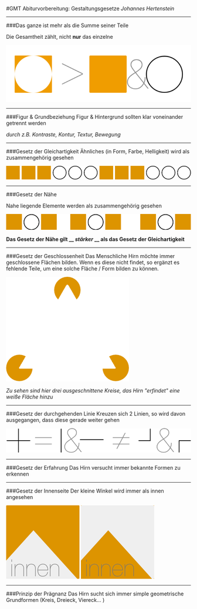 #GMT Abiturvorbereitung: Gestaltungsgesetze
_Johannes Hertenstein_

---

###Das ganze ist mehr als die Summe seiner Teile

Die Gesamtheit zählt, nicht **nur** das einzelne

![Das ganze ist mehr als die Summe seiner Teile](images/gestaltgesetze/ganze_teile.png)









---

###Figur & Grundbeziehung
Figur & Hintergrund sollten klar voneinander getrennt werden

*durch z.B. Kontraste, Kontur, Textur, Bewegung*

---

###Gesetz der Gleichartigkeit
Ähnliches (in Form, Farbe, Helligkeit) wird als zusammengehörig gesehen

![Gesetz der Gleichartigkeit](images/gestaltgesetze/gleichartigkeit.png)











---

###Gesetz der Nähe

Nahe liegende Elemente werden als zusammengehörig gesehen

![Gesetz der Nähe](images/gestaltgesetze/nahe.png)

__Das Gesetz der Nähe gilt __ ___stärker___ __ als das Gesetz der Gleichartigkeit__








---

###Gesetz der Geschlossenheit
Das Menschliche Hirn möchte immer geschlossene Flächen bilden. Wenn es diese nicht findet, so ergänzt es fehlende Teile, um eine solche Fläche / Form bilden zu können.

![Gesetz der Geschlossenheit](images/gestaltgesetze/geschlossenheit.png)

_Zu sehen sind hier drei ausgeschnittene Kreise, das Hirn "erfindet" eine weiße Fläche hinzu_






---

###Gesetz der durchgehenden Linie
Kreuzen sich 2 Linien, so wird davon ausgegangen, dass diese gerade weiter gehen

![Gesetz der durchgehenden Linie](images/gestaltgesetze/durchgehende_linie.png)

---

###Gesetz der Erfahrung
Das Hirn versucht immer bekannte Formen zu erkennen

---

###Gesetz der Innenseite
Der kleine Winkel wird immer als innen angesehen

![Gesetz der Innenseite 1](images/gestaltgesetze/innenseite_1.png)
![Gesetz der Innenseite 1](images/gestaltgesetze/innenseite_2.png)






---

###Prinzip der Prägnanz
Das Hirn sucht sich immer simple geometrische Grundformen (Kreis, Dreieck, Viereck… )
